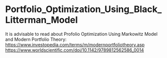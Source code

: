 # Portfolio_Optimization_Using_Black_Litterman_Model
It is advisable to read about Profolio Optimization Using Markowitz Model and Modern Portfolio Theory:
https://www.investopedia.com/terms/m/modernportfoliotheory.asp
https://www.worldscientific.com/doi/10.1142/9789812562586_0014

